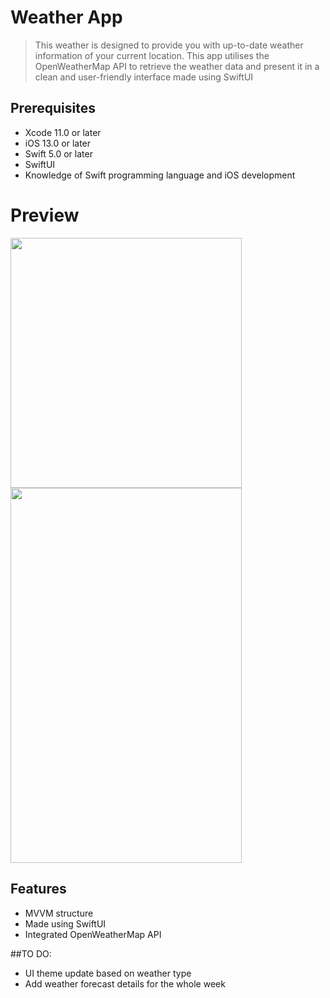 # Weather App

> This weather is designed to provide you with up-to-date weather information of your current location. This app utilises the OpenWeatherMap API to retrieve the weather data and present it in a clean and user-friendly interface made using SwiftUI

## Prerequisites
- Xcode 11.0 or later
- iOS 13.0 or later
- Swift 5.0 or later
- SwiftUI
- Knowledge of Swift programming language and iOS development

# Preview

<img src="https://drive.google.com/uc?id=1w2lfnfb-aLpliS51eR2ke9xJv-UzZZCR" width="370" height="400">

<img src="https://drive.google.com/uc?id=1Wkm_tlxJivO9Aosh5P1bTGlBhEn7KLS7" width="370" height="600">


## Features

- MVVM structure
- Made using SwiftUI
- Integrated OpenWeatherMap API

##TO DO:
- UI theme update based on weather type
- Add weather forecast details for the whole week




